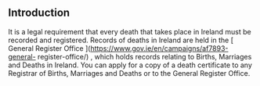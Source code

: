 ##  Introduction

It is a legal requirement that every death that takes place in Ireland must be
recorded and registered. Records of deaths in Ireland are held in the [
General Register Office ](https://www.gov.ie/en/campaigns/af7893-general-
register-office/) , which holds records relating to Births, Marriages and
Deaths in Ireland. You can apply for a copy of a death certificate to any
Registrar of Births, Marriages and Deaths or to the General Register Office.
